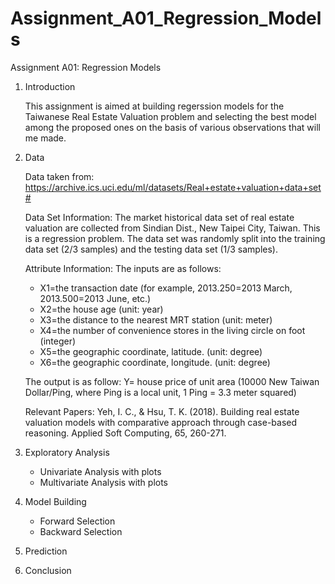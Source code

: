 # Assignment_A01_Regression_Models
 Assignment A01: Regression Models
 
 1. Introduction
 
    This assignment is aimed at building regerssion models for the Taiwanese Real Estate Valuation problem and selecting the best model among the proposed ones on the basis of various observations that will me made.
 
 2. Data
 
    Data taken from: https://archive.ics.uci.edu/ml/datasets/Real+estate+valuation+data+set#

    Data Set Information: The market historical data set of real estate valuation are collected from Sindian Dist., New Taipei City, Taiwan. This is a regression problem. The data set was randomly split into the training data set (2/3 samples) and the testing data set (1/3 samples).

    Attribute Information: The inputs are as follows:

    - X1=the transaction date (for example, 2013.250=2013 March, 2013.500=2013 June, etc.)
    - X2=the house age (unit: year)
    - X3=the distance to the nearest MRT station (unit: meter)
    - X4=the number of convenience stores in the living circle on foot (integer)
    - X5=the geographic coordinate, latitude. (unit: degree)
    - X6=the geographic coordinate, longitude. (unit: degree)
    
    The output is as follow: Y= house price of unit area (10000 New Taiwan Dollar/Ping, where Ping is a local unit, 1 Ping = 3.3 meter squared)

    Relevant Papers: Yeh, I. C., & Hsu, T. K. (2018). Building real estate valuation models with comparative approach through case-based reasoning. Applied Soft Computing, 65, 260-271.
 
 3. Exploratory Analysis
    - Univariate Analysis with plots
    - Multivariate Analysis with plots
 
 4. Model Building
    - Forward Selection
    - Backward Selection
 
 5. Prediction
 
 6. Conclusion
